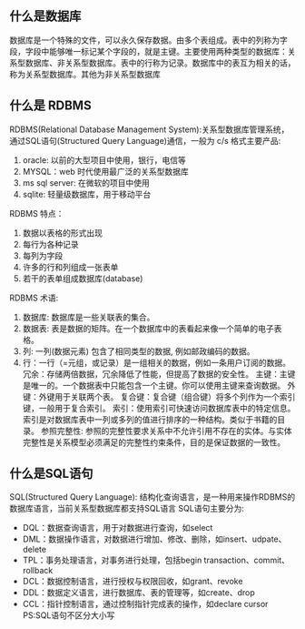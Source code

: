 ## 什么是数据库
数据库是一个特殊的文件，可以永久保存数据。由多个表组成。表中的列称为字段，字段中能够唯一标记某个字段的，就是主键。主要使用两种类型的数据库：关系型数据库、非关系型数据库。表中的行称为记录。数据库中的表互为相关的话，称为关系型数据库。其他为非关系型数据库

## 什么是 RDBMS 
RDBMS(Relational Database Management System):关系型数据库管理系统，通过SQL语句(Structured Query Language)通信，一般为 c/s 格式主要产品: 
1. oracle: 以前的大型项目中使用，银行，电信等 
2. MYSQL：web 时代使用最广泛的关系型数据库 
3. ms sql server: 在微软的项目中使用
4. sqlite: 轻量级数据库，用于移动平台

RDBMS 特点：
1. 数据以表格的形式出现
2. 每行为各种记录
3. 每列为字段
4. 许多的行和列组成一张表单
5. 若干的表单组成数据库(database)

RDBMS 术语:
1. 数据库: 数据库是一些关联表的集合。
2. 数据表: 表是数据的矩阵。在一个数据库中的表看起来像一个简单的电子表格。
3. 列: 一列(数据元素) 包含了相同类型的数据, 例如邮政编码的数据。
4. 行：一行（=元组，或记录）是一组相关的数据，例如一条用户订阅的数据。
冗余：存储两倍数据，冗余降低了性能，但提高了数据的安全性。
主键：主键是唯一的。一个数据表中只能包含一个主键。你可以使用主键来查询数据。
外键：外键用于关联两个表。
复合键：复合键（组合键）将多个列作为一个索引键，一般用于复合索引。
索引：使用索引可快速访问数据库表中的特定信息。索引是对数据库表中一列或多列的值进行排序的一种结构。类似于书籍的目录。
参照完整性: 参照的完整性要求关系中不允许引用不存在的实体。与实体完整性是关系模型必须满足的完整性约束条件，目的是保证数据的一致性。


## 什么是SQL语句
SQL(Structured Query Language): 结构化查询语言，是一种用来操作RDBMS的数据库语言，当前关系型数据库都支持SQL语言
SQL语句主要分为:
* DQL：数据查询语言，用于对数据进行查询，如select
* DML：数据操作语言，对数据进行增加、修改、删除，如insert、udpate、delete
* TPL：事务处理语言，对事务进行处理，包括begin transaction、commit、rollback
* DCL：数据控制语言，进行授权与权限回收，如grant、revoke
* DDL：数据定义语言，进行数据库、表的管理等，如create、drop
* CCL：指针控制语言，通过控制指针完成表的操作，如declare cursor
PS:SQL语句不区分大小写